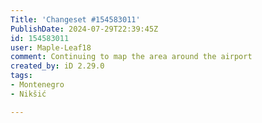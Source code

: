 ```yaml
---
Title: 'Changeset #154583011'
PublishDate: 2024-07-29T22:39:45Z
id: 154583011
user: Maple-Leaf18
comment: Continuing to map the area around the airport
created_by: iD 2.29.0
tags:
- Montenegro
- Nikšić

---
```

